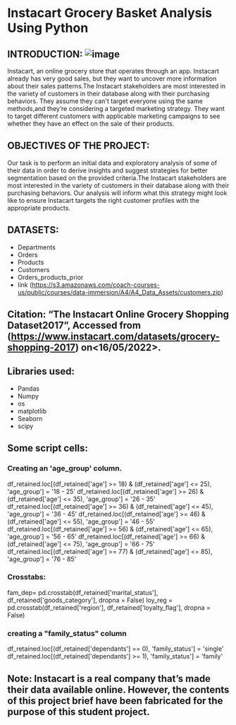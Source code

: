 # Instacart Grocery Basket Analysis Using Python

## INTRODUCTION: ![image](https://user-images.githubusercontent.com/108523069/177024265-bcb6b603-08fe-492d-8084-b55fb84fce82.png)
Instacart, an online grocery store that operates through an app. Instacart already has very good sales, but they want to uncover more information about their sales patterns.The Instacart stakeholders are most interested in the variety of customers in their database along with their purchasing behaviors. They assume they can't target everyone using the same methods,and they’re considering a targeted marketing strategy. They want to target different customers with applicable marketing campaigns to see whether they have an effect on the sale of their products.

## OBJECTIVES OF THE PROJECT: 
Our task is to perform an initial data and exploratory analysis of some of their data in order to derive insights and suggest strategies for better segmentation based on the provided criteria.The Instacart stakeholders are most interested in the variety of customers in their database along with their purchasing behaviors. Our analysis will inform what this strategy might look like to ensure Instacart targets the right customer profiles with the appropriate products.

## DATASETS:
- Departments
- Orders
- Products
- Customers 
- Orders_products_prior
- link (https://s3.amazonaws.com/coach-courses-us/public/courses/data-immersion/A4/A4_Data_Assets/customers.zip)

## Citation: “The Instacart Online Grocery Shopping Dataset2017”, Accessed from (https://www.instacart.com/datasets/grocery-shopping-2017) on<16/05/2022>.


## Libraries used:
- Pandas
- Numpy
- os
- matplotlib
- Seaborn
- scipy

## Some script cells:
### Creating an 'age_group' column.
df_retained.loc[(df_retained['age'] >= 18) & (df_retained['age'] <= 25), 'age_group'] = '18 - 25'
df_retained.loc[(df_retained['age'] >= 26) & (df_retained['age'] <= 35), 'age_group'] = '26 - 35'
df_retained.loc[(df_retained['age'] >= 36) & (df_retained['age'] <= 45), 'age_group'] = '36 - 45'
df_retained.loc[(df_retained['age'] >= 46) & (df_retained['age'] <= 55), 'age_group'] = '46 - 55'
df_retained.loc[(df_retained['age'] >= 56) & (df_retained['age'] <= 65), 'age_group'] = '56 - 65'
df_retained.loc[(df_retained['age'] >= 66) & (df_retained['age'] <= 75), 'age_group'] = '66 - 75'
df_retained.loc[(df_retained['age'] >= 77) & (df_retained['age'] <= 85), 'age_group'] = '76 - 85'

### Crosstabs:
fam_dep= pd.crosstab(df_retained['marital_status'], df_retained['goods_category'], dropna = False)
loy_reg = pd.crosstab(df_retained['region'], df_retained['loyalty_flag'], dropna = False)

### creating a "family_status" column
df_retained.loc[(df_retained['dependants'] == 0), 'family_status'] = 'single'
df_retained.loc[(df_retained['dependants'] >= 1), 'family_status'] = 'family'



## Note: Instacart is a real company that’s made their data available online. However, the contents of this project brief have been fabricated for the purpose of this student project.


